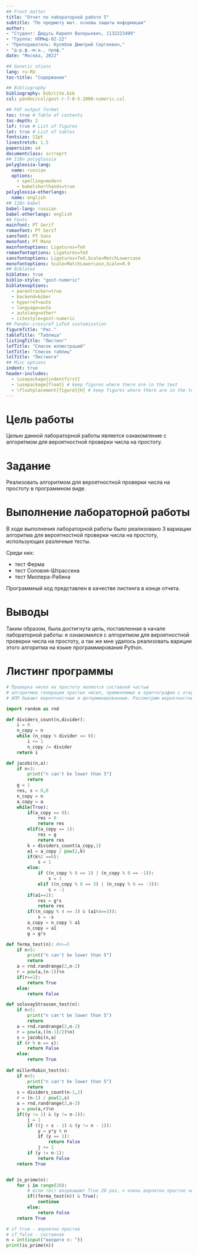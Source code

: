```yaml
---
## Front matter
title: "Отчет по лабораторной работе 5"
subtitle: "По предмету мат. основы защиты информации"
author: 
- "Студент: Дидусь Кирилл Валерьевич, 1132223499"
- "Группа: НПМмд-02-22"
- "Преподаватель: Кулябов Дмитрий Сергеевич,"
- "д-р.ф.-м.н., проф."
date: "Москва, 2022"

## Generic otions
lang: ru-RU
toc-title: "Содержание"

## Bibliography
bibliography: bib/cite.bib
csl: pandoc/csl/gost-r-7-0-5-2008-numeric.csl

## Pdf output format
toc: true # Table of contents
toc-depth: 2
lof: true # List of figures
lot: true # List of tables
fontsize: 12pt
linestretch: 1.5
papersize: a4
documentclass: scrreprt
## I18n polyglossia
polyglossia-lang:
  name: russian
  options:
	- spelling=modern
	- babelshorthands=true
polyglossia-otherlangs:
  name: english
## I18n babel
babel-lang: russian
babel-otherlangs: english
## Fonts
mainfont: PT Serif
romanfont: PT Serif
sansfont: PT Sans
monofont: PT Mono
mainfontoptions: Ligatures=TeX
romanfontoptions: Ligatures=TeX
sansfontoptions: Ligatures=TeX,Scale=MatchLowercase
monofontoptions: Scale=MatchLowercase,Scale=0.9
## Biblatex
biblatex: true
biblio-style: "gost-numeric"
biblatexoptions:
  - parentracker=true
  - backend=biber
  - hyperref=auto
  - language=auto
  - autolang=other*
  - citestyle=gost-numeric
## Pandoc-crossref LaTeX customization
figureTitle: "Рис."
tableTitle: "Таблица"
listingTitle: "Листинг"
lofTitle: "Список иллюстраций"
lotTitle: "Список таблиц"
lolTitle: "Листинги"
## Misc options
indent: true
header-includes:
  - \usepackage{indentfirst}
  - \usepackage{float} # keep figures where there are in the text
  - \floatplacement{figure}{H} # keep figures where there are in the text
---
```


# Цель работы

Целью данной лабораторной работы является ознакомление с алгоритмом для вероятностной проверки числа на простоту.

# Задание

Реализовать алгоритмом для вероятностной проверки числа на простоту в программном виде.

# Выполнение лабораторной работы

В ходе выполнения лабораторной работы было реализовано 3 вариации алгоритма для вероятностной проверки числа на простоту, использующих различные тесты.

Среди них:

- тест Ферма
- тест Соловэя-Штрассена
- тест Миллера-Рабина

 Программный код представлен в качестве листинга в конце отчета.

# Выводы

Таким образом, была достигнута цель, поставленная в начале лабораторной работы: я ознакомился с алгоритмом для вероятностной проверки числа на простоту, а так же мне удалось реализовать вариции этого алгоритма на языке программирования Python.

# Листинг программы

``` python
# Проверка чисел на простоту является составной частью
# алгоритмов генерации простых чисел, применяемых в криптографии с открытым ключом.
# АПП бывают вероятностные и детерминированные. Рассмотрим вероятностные алгоритмы.

import random as rnd

def dividers_count(n,divider):
    i = 0
    n_copy = n
    while (n_copy % divider == 0):
        i += 1
        n_copy /= divider
    return i

def jacobi(n,a):
    if n<3:
        print("n can't be lower than 5")
        return
    g = 1
    res, s = 0,0
    n_copy = n
    a_copy = a
    while(True):
        if(a_copy == 0):
            res = 0
            return res
        elif(a_copy == 1):
            res = g
            return res
        k = dividers_count(a_copy,2)
        a1 = a_copy / pow(2,k)
        if(k%2 ==0):
            s = 1
        else:
            if ((n_copy % 8 == 1) | (n_copy % 8 == -1)):
                s = 1
            elif ((n_copy % 8 == 3) | (n_copy % 8 == -3)):
                s = -1
        if(a1==1):
            res = g*s
            return res
        if((n_copy % 4 == 3) & (a1%4==3)):
            s = -s
        a_copy = n_copy % a1
        n_copy = a1
        g = g*s

def ferma_test(n): #n>=5
    if n<5:
        print("n can't be lower than 5")
        return
    a = rnd.randrange(2,n-2)
    r = pow(a,(n-1))%n
    if(r==1):
        return True
    else:
        return False

def solovayStrassen_test(n):
    if n<5:
        print("n can't be lower than 5")
        return
    a = rnd.randrange(2,n-2)
    r = pow(a,((n-1)/2)%n)
    s = jacobi(n,a)
    if (r % n == s):
        return False
    else:
        return True
        
def millerRabin_test(n):
    if n<5:
        print("n can't be lower than 5")
        return
    s = dividers_count(n-1,2)
    r = (n-1) / pow(2,s)
    a = rnd.randrange(2,n-2)
    y = pow(a,r)%n
    if((y != 1) & (y != n-1)):
        j = 1
        if ((j < s - 1) & (y != n - 1)):
            y = y*y % n
            if (y == 1):
                return False
            j += 1
        if (y != n-1):
            return False
    return True


def is_prime(n):
    for i in range(20):
        # если тест возрващают True 20 раз, n очень вероятно простое число.
        if((ferma_test(n)) & True):
            continue
        else:
            return False
    return True

# if true - вероятно простое
# if false - составное
n = int(input("введите n: "))
print(is_prime(n))



``` 